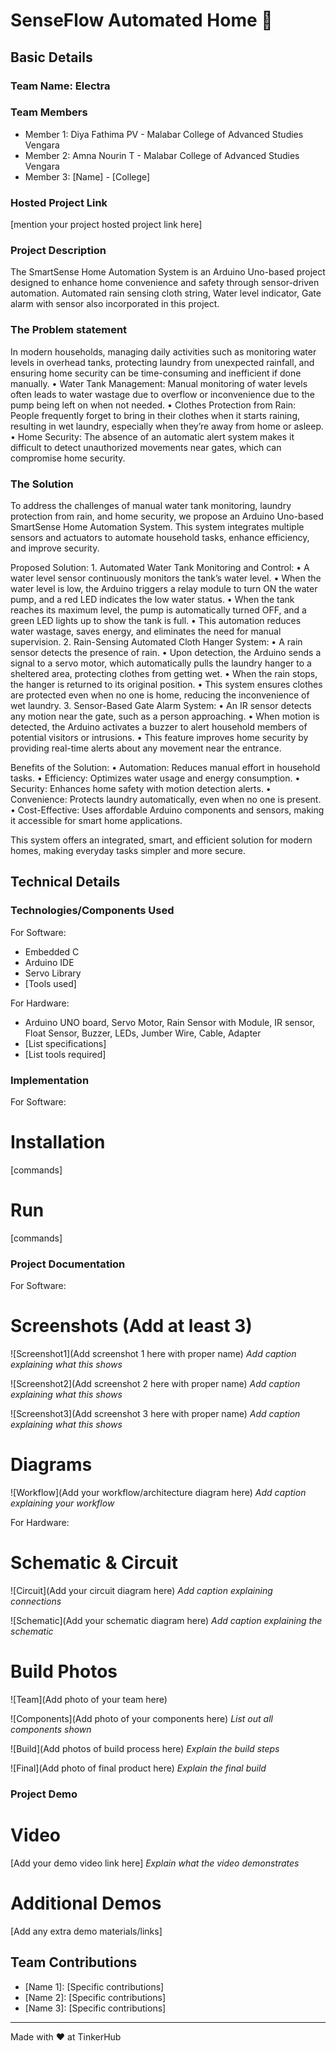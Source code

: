 # SenseFlow Automated Home 🎯


## Basic Details
### Team Name: Electra


### Team Members
- Member 1: Diya Fathima PV - Malabar College of Advanced Studies Vengara
- Member 2: Amna Nourin T -  Malabar College of Advanced Studies Vengara
- Member 3: [Name] - [College]

### Hosted Project Link
[mention your project hosted project link here]

### Project Description
The SmartSense Home Automation System is an Arduino Uno-based project designed to enhance home convenience and safety through sensor-driven automation.
Automated rain sensing cloth string, Water level indicator, Gate alarm with sensor also incorporated in this project.

### The Problem statement
In modern households, managing daily activities such as monitoring water levels in overhead tanks, protecting laundry from unexpected rainfall, and ensuring home security can be time-consuming and inefficient if done manually.
	•	Water Tank Management: Manual monitoring of water levels often leads to water wastage due to overflow or inconvenience due to the pump being left on when not needed.
	•	Clothes Protection from Rain: People frequently forget to bring in their clothes when it starts raining, resulting in wet laundry, especially when they’re away from home or asleep.
	•	Home Security: The absence of an automatic alert system makes it difficult to detect unauthorized movements near gates, which can compromise home security.

### The Solution
To address the challenges of manual water tank monitoring, laundry protection from rain, and home security, we propose an Arduino Uno-based SmartSense Home Automation System. This system integrates multiple sensors and actuators to automate household tasks, enhance efficiency, and improve security.

Proposed Solution:
	1.	Automated Water Tank Monitoring and Control:
	•	A water level sensor continuously monitors the tank’s water level.
	•	When the water level is low, the Arduino triggers a relay module to turn ON the water pump, and a red LED indicates the low water status.
	•	When the tank reaches its maximum level, the pump is automatically turned OFF, and a green LED lights up to show the tank is full.
	•	This automation reduces water wastage, saves energy, and eliminates the need for manual supervision.
	2.	Rain-Sensing Automated Cloth Hanger System:
	•	A rain sensor detects the presence of rain.
	•	Upon detection, the Arduino sends a signal to a servo motor, which automatically pulls the laundry hanger to a sheltered area, protecting clothes from getting wet.
	•	When the rain stops, the hanger is returned to its original position.
	•	This system ensures clothes are protected even when no one is home, reducing the inconvenience of wet laundry.
	3.	Sensor-Based Gate Alarm System:
	•	An IR sensor detects any motion near the gate, such as a person approaching.
	•	When motion is detected, the Arduino activates a buzzer to alert household members of potential visitors or intrusions.
	•	This feature improves home security by providing real-time alerts about any movement near the entrance.

Benefits of the Solution:
	•	Automation: Reduces manual effort in household tasks.
	•	Efficiency: Optimizes water usage and energy consumption.
	•	Security: Enhances home safety with motion detection alerts.
	•	Convenience: Protects laundry automatically, even when no one is present.
	•	Cost-Effective: Uses affordable Arduino components and sensors, making it accessible for smart home applications.

This system offers an integrated, smart, and efficient solution for modern homes, making everyday tasks simpler and more secure.

## Technical Details
### Technologies/Components Used
For Software:
- Embedded C
- Arduino IDE
- Servo Library
- [Tools used]

For Hardware:
- Arduino UNO board, Servo Motor, Rain Sensor with Module, IR sensor, Float Sensor, Buzzer, LEDs, Jumber Wire, Cable, Adapter
- [List specifications]
- [List tools required]

### Implementation
For Software:
# Installation
[commands]

# Run
[commands]

### Project Documentation
For Software:

# Screenshots (Add at least 3)
![Screenshot1](Add screenshot 1 here with proper name)
*Add caption explaining what this shows*

![Screenshot2](Add screenshot 2 here with proper name)
*Add caption explaining what this shows*

![Screenshot3](Add screenshot 3 here with proper name)
*Add caption explaining what this shows*

# Diagrams
![Workflow](Add your workflow/architecture diagram here)
*Add caption explaining your workflow*

For Hardware:

# Schematic & Circuit
![Circuit](Add your circuit diagram here)
*Add caption explaining connections*

![Schematic](Add your schematic diagram here)
*Add caption explaining the schematic*

# Build Photos
![Team](Add photo of your team here)


![Components](Add photo of your components here)
*List out all components shown*

![Build](Add photos of build process here)
*Explain the build steps*

![Final](Add photo of final product here)
*Explain the final build*

### Project Demo
# Video
[Add your demo video link here]
*Explain what the video demonstrates*

# Additional Demos
[Add any extra demo materials/links]

## Team Contributions
- [Name 1]: [Specific contributions]
- [Name 2]: [Specific contributions]
- [Name 3]: [Specific contributions]

---
Made with ❤️ at TinkerHub
